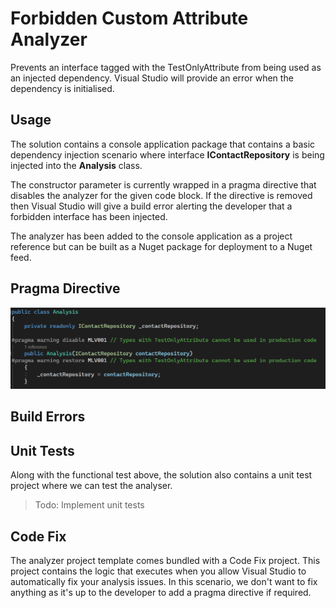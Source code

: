 # Forbidden Custom Attribute Analyzer

Prevents an interface tagged with the TestOnlyAttribute from being used as an injected dependency. Visual Studio will provide an error when the dependency is initialised.

## Usage
 
The solution contains a console application package that contains a basic dependency injection scenario where interface **IContactRepository** is being injected into the **Analysis** class.

The constructor parameter is currently wrapped in a pragma directive that disables the analyzer for the given code block. If the directive is removed then Visual Studio will give a build error alerting the developer that a forbidden interface has been injected.

The analyzer has been added to the console application as a project reference but can be built as a Nuget package for deployment to a Nuget feed.

## Pragma Directive

![Pragma directive](directive.PNG)


## Build Errors 

## Unit Tests
Along with the functional test above, the solution also contains a unit test project where we can test the analyser.
>Todo: Implement unit tests

## Code Fix
The analyzer project template comes bundled with a Code Fix project. This project contains the logic that executes when you allow Visual Studio to automatically fix your analysis issues. In this scenario, we don't want to fix anything as it's up to the developer to add a pragma directive if required. 